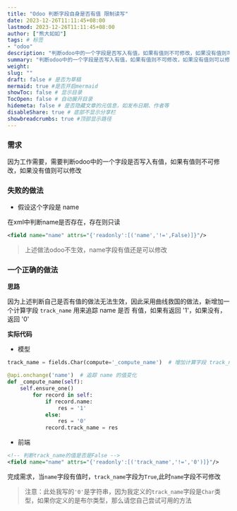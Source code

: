 ```yaml
---
title: "Odoo 判断字段自身是否有值 限制读写"
date: 2023-12-26T11:11:45+08:00
lastmod: 2023-12-26T11:11:45+08:00
author: ["熊大如如"]
tags: # 标签
- "odoo"
description: "判断odoo中的一个字段是否写入有值，如果有值则不可修改，如果没有值则可以修改"
summary: "判断odoo中的一个字段是否写入有值，如果有值则不可修改，如果没有值则可以修改"
weight:
slug: ""
draft: false # 是否为草稿
mermaid: true #是否开启mermaid
showToc: false # 显示目录
TocOpen: false # 自动展开目录
hidemeta: false # 是否隐藏文章的元信息，如发布日期、作者等
disableShare: true # 底部不显示分享栏
showbreadcrumbs: true #顶部显示路径
---
```



### 需求

因为工作需要，需要判断odoo中的一个字段是否写入有值，如果有值则不可修改，如果没有值则可以修改

### 失败的做法

*   假设这个字段是 name

在xml中判断name是否存在，存在则只读

```xml
<field name="name" attrs="{'readonly':[('name','!=',False)]}"/>
```

> 上述做法odoo不生效，name字段有值还是可以修改

### 一个正确的做法

**思路**

因为上述判断自己是否有值的做法无法生效，因此采用曲线救国的做法，新增加一个计算字段 `track_name` 用来追踪 name 是否 有值，如果有返回 '1'，如果没有，返回 '0'

**实际代码**

*   模型

```python
track_name = fields.Char(compute='_compute_name')  # 增加计算字段 track_name

@api.onchange('name')  # 追踪 name 的值变化
def _compute_name(self):
	self.ensure_one()
        for record in self:
            if record.name:
                res = '1'
            else:
                res = '0'
            record.track_name = res

```

*   前端

```xml
<!-- 判断track_name的值是否是False -->
<field name="name" attrs="{'readonly':[('track_name','!=','0')]}"/>
```

完成需求，当`name`字段有值时，`track_name`字段为`True`,此时`name`字段不可修改

> 注意：此处我写的`'0'`是字符串，因为我定义的`track_name`字段是`Char`类型，如果你定义的是布尔类型，那么请您自己尝试可用的方法

